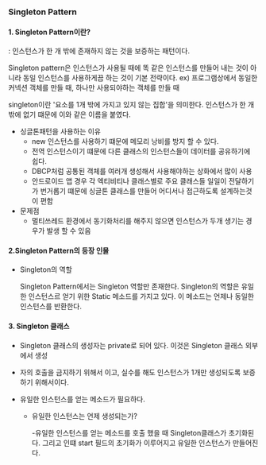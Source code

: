 ### Singleton Pattern

#### 1. Singleton Pattern이란?

: 인스턴스가 한 개 밖에 존재하지 않는 것을 보증하는 패턴이다.

Singleton pattern은 인스턴스가 사용될 때에 똑 같은 인스턴스를 만들어 내는 것이 아니라 동일 인스턴스를 사용하게끔 하는 것이 기본 전략이다. ex) 프로그램상에서 동일한 커넥션 객체를 만들 때, 하나만 사용되야하는 객체를 만들 때

singleton이란 '요소를 1개 밖에 가지고 있지 않는 집합'을 의미한다. 인스턴스가 한 개 밖에 없기 떄문에 이와 같은 이름을 붙였다. 

+ 싱글톤패턴을 사용하는 이유
  + new 인스턴스를 사용하기 떄문에 메모리 낭비를 방지 할 수 있다.
  + 전역 인스턴스이기 떄문에 다른 클래스의 인스턴스들이 데이터를 공유하기에 쉽다.
  + DBCP처럼 공통된 객체를 여러개 생성해서 사용해야하는 상화에서 많이 사용
  + 안드로이드 앱 경우 각 엑티비티나 클래스별로 주요 클래스들 일일이 전달하기가 번거롭기 떄문에 싱글톤 클래스를 만들어 어디서나 접근하도록 설계하는것이 편함
+ 문제점
  + 멀티쓰레드 환경에서 동기화처리를 해주지 않으면 인스턴스가 두개 생기는 경우가 발생 할 수 있음

#### 2.Singleton Pattern의 등장 인물 

+ Singleton의 역할

  Singleton Pattern에서는 Singleton 역할만 존재한다. Singleton의 역할은 유일한 인스턴스르 얻기 위한 Static 메소드를 가지고 있다. 이 메소드는 언제나 동일한 인스턴스를 반환한다.

#### 3. Singleton 클래스 

+ Singleton 클래스의 생성자는 private로 되어 있다. 이것은 Singleton 클래스 외부에서 생성

+ 자의 호출을 금지하기 위해서 이고, 실수를 해도 인스턴스가 1개만 생성되도록 보증하기 위해서이다.

+ 유일한 인스턴스를 얻는 메소드가 필요하다.

  + 유일한 인스턴스는 언제 생성되는가?

    -유일한 인스턴스를 얻는 메소드를 호출 했을 때 Singleton클래스가 초기화된다. 그리고 인떄 start 필드의 초기화가 이루어지고 유일한 인스턴스가 만들어진다.

